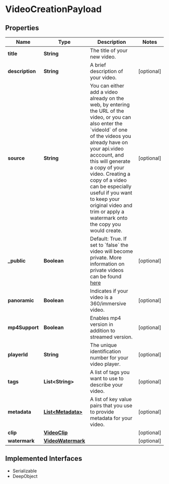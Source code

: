 

# VideoCreationPayload

## Properties

Name | Type | Description | Notes
------------ | ------------- | ------------- | -------------
**title** | **String** | The title of your new video. | 
**description** | **String** | A brief description of your video. |  [optional]
**source** | **String** | You can either add a video already on the web, by entering the URL of the video, or you can also enter the &#x60;videoId&#x60; of one of the videos you already have on your api.video acccount, and this will generate a copy of your video. Creating a copy of a video can be especially useful if you want to keep your original video and trim or apply a watermark onto the copy you would create. |  [optional]
**_public** | **Boolean** | Default: True. If set to &#x60;false&#x60; the video will become private. More information on private videos can be found [here](https://docs.api.video/delivery/video-privacy-access-management) |  [optional]
**panoramic** | **Boolean** | Indicates if your video is a 360/immersive video. |  [optional]
**mp4Support** | **Boolean** | Enables mp4 version in addition to streamed version. |  [optional]
**playerId** | **String** | The unique identification number for your video player. |  [optional]
**tags** | **List&lt;String&gt;** | A list of tags you want to use to describe your video. |  [optional]
**metadata** | [**List&lt;Metadata&gt;**](Metadata.md) | A list of key value pairs that you use to provide metadata for your video. |  [optional]
**clip** | [**VideoClip**](VideoClip.md) |  |  [optional]
**watermark** | [**VideoWatermark**](VideoWatermark.md) |  |  [optional]


## Implemented Interfaces

* Serializable
* DeepObject


